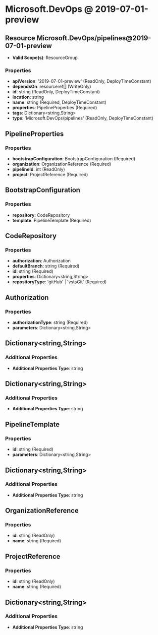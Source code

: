 # Microsoft.DevOps @ 2019-07-01-preview

## Resource Microsoft.DevOps/pipelines@2019-07-01-preview
* **Valid Scope(s)**: ResourceGroup
### Properties
* **apiVersion**: '2019-07-01-preview' (ReadOnly, DeployTimeConstant)
* **dependsOn**: resourceref[] (WriteOnly)
* **id**: string (ReadOnly, DeployTimeConstant)
* **location**: string
* **name**: string (Required, DeployTimeConstant)
* **properties**: PipelineProperties (Required)
* **tags**: Dictionary<string,String>
* **type**: 'Microsoft.DevOps/pipelines' (ReadOnly, DeployTimeConstant)

## PipelineProperties
### Properties
* **bootstrapConfiguration**: BootstrapConfiguration (Required)
* **organization**: OrganizationReference (Required)
* **pipelineId**: int (ReadOnly)
* **project**: ProjectReference (Required)

## BootstrapConfiguration
### Properties
* **repository**: CodeRepository
* **template**: PipelineTemplate (Required)

## CodeRepository
### Properties
* **authorization**: Authorization
* **defaultBranch**: string (Required)
* **id**: string (Required)
* **properties**: Dictionary<string,String>
* **repositoryType**: 'gitHub' | 'vstsGit' (Required)

## Authorization
### Properties
* **authorizationType**: string (Required)
* **parameters**: Dictionary<string,String>

## Dictionary<string,String>
### Additional Properties
* **Additional Properties Type**: string

## Dictionary<string,String>
### Additional Properties
* **Additional Properties Type**: string

## PipelineTemplate
### Properties
* **id**: string (Required)
* **parameters**: Dictionary<string,String>

## Dictionary<string,String>
### Additional Properties
* **Additional Properties Type**: string

## OrganizationReference
### Properties
* **id**: string (ReadOnly)
* **name**: string (Required)

## ProjectReference
### Properties
* **id**: string (ReadOnly)
* **name**: string (Required)

## Dictionary<string,String>
### Additional Properties
* **Additional Properties Type**: string

